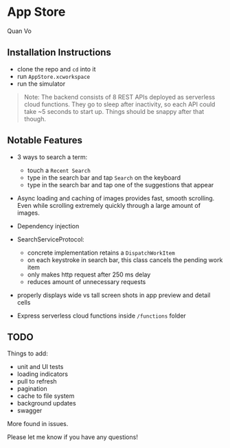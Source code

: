 # App Store

Quan Vo

## Installation Instructions

- clone the repo and `cd` into it
- run `AppStore.xcworkspace`
- run the simulator

> Note: The backend consists of 8 REST APIs deployed as serverless cloud functions. They go to sleep after inactivity, so each API could take ~5 seconds to start up. Things should be snappy after that though.

## Notable Features

- 3 ways to search a term:
    - touch a `Recent Search`
    - type in the search bar and tap `Search` on the keyboard
    - type in the search bar and tap one of the suggestions that appear

- Async loading and caching of images provides fast, smooth scrolling. Even while scrolling extremely quickly through a large amount of images.

- Dependency injection

- SearchServiceProtocol:
    - concrete implementation retains a `DispatchWorkItem`
    - on each keystroke in search bar, this class cancels the pending work item
    - only makes http request after 250 ms delay
    - reduces amount of unnecessary requests

- properly displays wide vs tall screen shots in app preview and detail cells

- Express serverless cloud functions inside `/functions` folder

## TODO

Things to add:

- unit and UI tests
- loading indicators
- pull to refresh
- pagination
- cache to file system
- background updates
- swagger

More found in issues.

Please let me know if you have any questions!